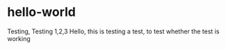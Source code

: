 # hello-world
Testing, Testing 1,2,3
Hello, this is testing a test, to test whether the test is working
